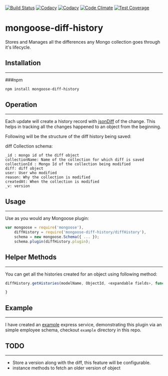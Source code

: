 [![Build Status](https://travis-ci.org/mimani/mongoose-diff-history.svg?branch=master)](https://travis-ci.org/mimani/mongoose-diff-history)
[![Codacy](https://api.codacy.com/project/badge/grade/bf1936538af048ac8d104a6c2ecd71ca)](https://www.codacy.com/app/mimani-saurabh/mongoose-diff-history)
[![Codacy](https://api.codacy.com/project/badge/coverage/bf1936538af048ac8d104a6c2ecd71ca)](https://www.codacy.com/app/mimani-saurabh/mongoose-diff-history)
[![Code Climate](https://codeclimate.com/github/mimani/mongoose-diff-history/badges/gpa.svg)](https://codeclimate.com/github/mimani/mongoose-diff-history)
[![Test Coverage](https://codeclimate.com/github/mimani/mongoose-diff-history/badges/coverage.svg)](https://codeclimate.com/github/mimani/mongoose-diff-history/coverage)

mongoose-diff-history
=============

Stores and Manages all the differences any Mongo collection goes through it's lifecycle.

## Installation
---------------
###npm
``` sh
npm install mongoose-diff-history
```

## Operation
---------------
Each update will create a history record with [jsonDiff](https://github.com/benjamine/jsondiffpatch) of the change. This helps in tracking all the changes happened to an object from the beginning.

Following will be the structure of the diff history being saved:


diff Collection schema:

```
_id : mongo id of the diff object
collectionName: Name of the collection for which diff is saved
collectionId : Mongo Id of the collection being modified
diff: diff object
user: User who modified
reason: Why the collection is modified
createdAt: When the collection is modified
_v: version
```

## Usage
---------------
Use as you would any Mongoose plugin:

``` js
var mongoose = require('mongoose'),
    diffHistory = require('mongoose-diff-history/diffHistory'),
    schema = new mongoose.Schema({ ... });
    schema.plugin(diffHistory.plugin);
```


## Helper Methods
---------------
You can get all the histories created for an object using following method:

``` js
diffHistory.getHistories(modelName, ObjectId, <expandable fields>, function (err, histories) {

}
```

## Example
---------------
I have created an [example](https://github.com/mimani/mongoose-diff-history/tree/master/example) express service, demonstrating this plugin via an simple employee schema, checkout `example` directory in this repo.

## TODO
---------------
- Store a version along with the diff, this feature will be configurable.
- instance methods to fetch an older version of object